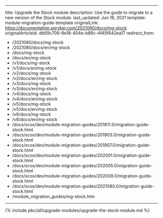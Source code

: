   
---
title: Upgrade the Stock module
description: Use the guide to migrate to a new version of the Stock module.
last_updated: Jun 16, 2021
template: module-migration-guide-template
originalLink: https://documentation.spryker.com/2021080/docs/mg-stock
originalArticleId: db69c706-8e18-404e-b86c-4f45f642ea17
redirect_from:
  - /2021080/docs/mg-stock
  - /2021080/docs/en/mg-stock
  - /docs/mg-stock
  - /docs/en/mg-stock
  - /v1/docs/mg-stock
  - /v1/docs/en/mg-stock
  - /v2/docs/mg-stock
  - /v2/docs/en/mg-stock
  - /v3/docs/mg-stock
  - /v3/docs/en/mg-stock
  - /v4/docs/mg-stock
  - /v4/docs/en/mg-stock
  - /v5/docs/mg-stock
  - /v5/docs/en/mg-stock
  - /v6/docs/mg-stock
  - /v6/docs/en/mg-stock
  - /docs/scos/dev/module-migration-guides/201811.0/migration-guide-stock.html
  - /docs/scos/dev/module-migration-guides/201903.0/migration-guide-stock.html
  - /docs/scos/dev/module-migration-guides/201907.0/migration-guide-stock.html
  - /docs/scos/dev/module-migration-guides/202001.0/migration-guide-stock.html
  - /docs/scos/dev/module-migration-guides/202005.0/migration-guide-stock.html
  - /docs/scos/dev/module-migration-guides/202009.0/migration-guide-stock.html
  - /docs/scos/dev/module-migration-guides/2021080.0/migration-guide-stock.html
  - /module_migration_guides/mg-stock.htm
---

{% include pbc/all/upgrade-modules/upgrade-the-stock-module.md %} <!-- To edit, see /_includes/pbc/all/upgrade-modules/upgrade-the-stock-module.md -->

